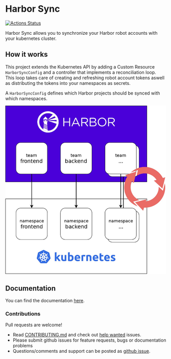 # Harbor Sync
[![Actions Status](https://github.com/moolen/harbor-sync/workflows/test/badge.svg)](https://github.com/moolen/harbor-sync/actions)

Harbor Sync allows you to synchronize your Harbor robot accounts with your kubernetes cluster.

## How it works
This project extends the Kubernetes API by adding a Custom Resource `HarborSyncConfig` and a controller that implements a reconciliation loop. This loop takes care of creating and refreshing robot account tokens aswell as distributing the tokens into your namespaces as secrets.

A `HarborSyncConfig` defines which Harbor projects should be synced with which namespaces.

![Harbor Sync Controller](./docs_src/static/harbor-sync-mapping.jpg)


## Documentation
You can find the documentation [here](http://moolen.github.io/harbor-sync).

### Contributions

Pull requests are welcome!
* Read [CONTRIBUTING.md](./CONTRIBUTING.md) and check out [help wanted](https://github.com/moolen/harbor-sync/labels/help%20wanted) issues.
* Please submit github issues for feature requests, bugs or documentation problems
* Questions/comments and support can be posted as [github issue](https://github.com/moolen/harbor-sync/issues).
